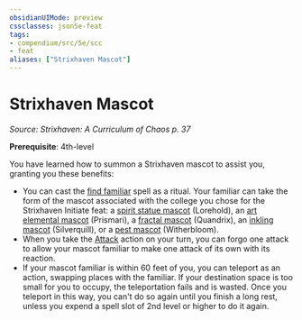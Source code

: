 ```yaml
---
obsidianUIMode: preview
cssclasses: json5e-feat
tags:
- compendium/src/5e/scc
- feat
aliases: ["Strixhaven Mascot"]
---
```

# Strixhaven Mascot
*Source: Strixhaven: A Curriculum of Chaos p. 37*  

**Prerequisite**: 4th-level

You have learned how to summon a Strixhaven mascot to assist you, granting you these benefits:

- You can cast the [find familiar](/2-Mechanics/CLI/spells/find-familiar.md) spell as a ritual. Your familiar can take the form of the mascot associated with the college you chose for the Strixhaven Initiate feat: a [spirit statue mascot](/2-Mechanics/CLI/bestiary/construct/spirit-statue-mascot-scc.md) (Lorehold), an [art elemental mascot](/2-Mechanics/CLI/bestiary/elemental/art-elemental-mascot-scc.md) (Prismari), a [fractal mascot](/2-Mechanics/CLI/bestiary/construct/fractal-mascot-scc.md) (Quandrix), an [inkling mascot](/2-Mechanics/CLI/bestiary/ooze/inkling-mascot-scc.md) (Silverquill), or a [pest mascot](/2-Mechanics/CLI/bestiary/monstrosity/pest-mascot-scc.md) (Witherbloom).  
- When you take the [Attack](/2-Mechanics/CLI/rules/actions.md#Attack) action on your turn, you can forgo one attack to allow your mascot familiar to make one attack of its own with its reaction.  
- If your mascot familiar is within 60 feet of you, you can teleport as an action, swapping places with the familiar. If your destination space is too small for you to occupy, the teleportation fails and is wasted. Once you teleport in this way, you can't do so again until you finish a long rest, unless you expend a spell slot of 2nd level or higher to do it again.
